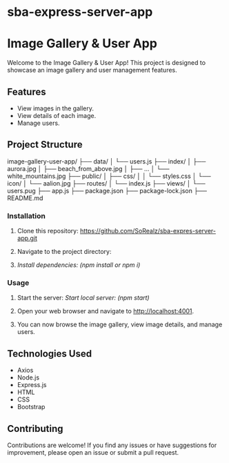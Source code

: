 # sba-express-server-app


# Image Gallery & User App

Welcome to the Image Gallery & User App! This project is designed to showcase an image gallery and user management features.

## Features

- View images in the gallery.
- View details of each image.
- Manage users.

## Project Structure
image-gallery-user-app/
├── data/
│ └── users.js
├── index/
│ ├── aurora.jpg
│ ├── beach_from_above.jpg
│ ├── ...
│ └── white_mountains.jpg
├── public/
│ ├── css/
│ │ └── styles.css
│ └── icon/
│ └── aalion.jpg
├── routes/
│ └── index.js
├── views/
│ └── users.pug
├── app.js
├── package.json
├── package-lock.json
├── README.md



### Installation

1. Clone this repository:
https://github.com/SoRealz/sba-expres-server-app.git


2. Navigate to the project directory:


3. *Install dependencies: (*npm install or npm i*)* 



### Usage

1. Start the server: *Start local server: (*npm start*)* 


2. Open your web browser and navigate to [http://localhost:4001](http://localhost:4001).

3. You can now browse the image gallery, view image details, and manage users.

## Technologies Used
- Axios
- Node.js
- Express.js
- HTML
- CSS
- Bootstrap

## Contributing

Contributions are welcome! If you find any issues or have suggestions for improvement, please open an issue or submit a pull request.



